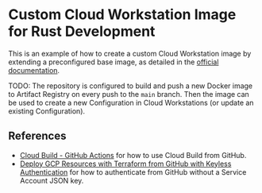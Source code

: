 # Custom Cloud Workstation Image for Rust Development

This is an example of how to create a custom Cloud Workstation image by extending a preconfigured base image, as detailed in the [official documentation](https://cloud.google.com/workstations/docs/customize-container-images).

TODO: The repository is configured to build and push a new Docker image to Artifact Registry on every push to the `main` branch. Then the image can be used to create a new Configuration in Cloud Workstations (or update an existing Configuration).

## References

- [Cloud Build - GitHub Actions](https://github.com/google-github-actions/setup-gcloud/blob/main/example-workflows/cloud-build/README.md) for how to use Cloud Build from GitHub.
- [Deploy GCP Resources with Terraform from GitHub with Keyless Authentication](https://github.com/lvaylet/terraform-in-action) for how to authenticate from GitHub without a Service Account JSON key.

